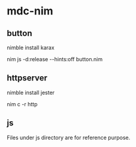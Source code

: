 # mdc-nim

## button

nimble install karax

nim js -d:release --hints:off button.nim

## httpserver

nimble install jester

nim c -r http


## js

Files under js directory are for reference purpose.
